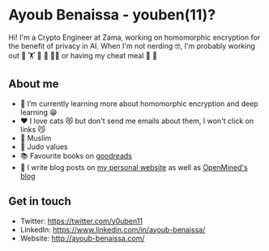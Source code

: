 # Ayoub Benaissa - youben(11)?

Hi! I'm a Crypto Engineer at Zama, working on homomorphic encryption for the benefit of privacy in AI. When I'm not nerding :nerd_face:, I'm probably working out :martial_arts_uniform: :weight_lifting: :wrestling: :bicyclist: :running_man: or having my cheat meal :pizza: :taco:

## About me

- 🔭 I’m currently learning more about homomorphic encryption and deep learning :grin:
- :heart: I love cats :heart_eyes_cat: but don't send me emails about them, I won't click on links :smirk_cat:
- :mosque: Muslim
- :martial_arts_uniform: Judo values
- :books: Favourite books on [goodreads](https://www.goodreads.com/youben11)
- :ledger: I write blog posts on [my personal website](https://www.ayoub-benaissa.com/blog/) as well as [OpenMined's blog](https://blog.openmined.org/author/ayoub/)

## Get in touch
- Twitter: https://twitter.com/y0uben11
- LinkedIn: https://www.linkedin.com/in/ayoub-benaissa/
- Website: http://ayoub-benaissa.com/


<!--
**youben11/youben11** is a ✨ _special_ ✨ repository because its `README.md` (this file) appears on your GitHub profile.

Here are some ideas to get you started:

- 🔭 I’m currently working on ...
- 🌱 I’m currently learning ...
- 👯 I’m looking to collaborate on ...
- 🤔 I’m looking for help with ...
- 💬 Ask me about ...
- 📫 How to reach me: ...
- 😄 Pronouns: ...
- ⚡ Fun fact: ...
-->
